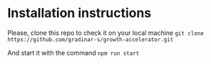 # Installation instructions

Please, clone this repo to check it on your local machine
`git clone https://github.com/gradinar-s/growth-accelerator.git`

And start it with the command `npm run start`
